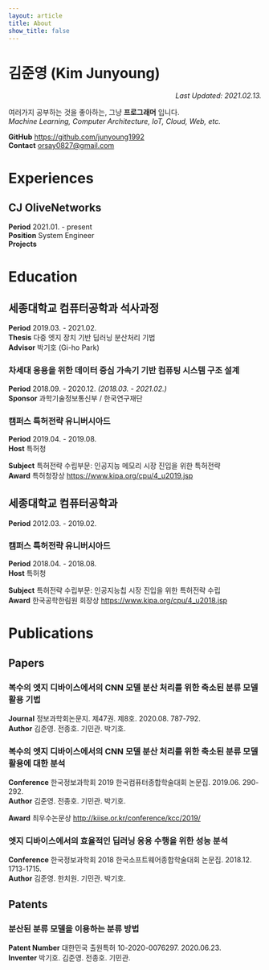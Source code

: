 ```yaml
---
layout: article
title: About
show_title: false
---
```


<meta name="format-detection" content="telephone=no">

# 김준영 (Kim Junyoung)

<div style="text-align: right"><i>Last Updated: 2021.02.13.</i></div>

여러가지 공부하는 것을 좋아하는, 그냥 **프로그래머** 입니다.<br />
*Machine Learning, Computer Architecture, IoT, Cloud, Web, etc.*

**GitHub** <https://github.com/junyoung1992><br />
**Contact** <orsay0827@gmail.com>

# Experiences

## CJ OliveNetworks

**Period** 2021.01. - present<br />
**Position** System Engineer<br />
**Projects** 

# Education

## 세종대학교 컴퓨터공학과 석사과정

**Period** 2019.03. - 2021.02.<br />
**Thesis** 다중 엣지 장치 기반 딥러닝 분산처리 기법<br />
**Advisor** 박기호 (Gi-ho Park)

### 차세대 응용을 위한 데이터 중심 가속기 기반 컴퓨팅 시스템 구조 설계

**Period** 2018.09. - 2020.12. *(2018.03. - 2021.02.)*<br />
**Sponsor** 과학기술정보통신부 / 한국연구재단

### 캠퍼스 특허전략 유니버시아드

**Period** 2019.04. - 2019.08.<br />
**Host** 특허청

**Subject** 특허전략 수립부문: 인공지능 메모리 시장 진입을 위한 특허전략<br />
**Award** 특허청장상 <https://www.kipa.org/cpu/4_u2019.jsp>

## 세종대학교 컴퓨터공학과

**Period** 2012.03. - 2019.02.<br />

### 캠퍼스 특허전략 유니버시아드

**Period** 2018.04. - 2018.08.<br />
**Host** 특허청

**Subject** 특허전략 수립부문: 인공지능칩 시장 진입을 위한 특허전략 수립<br />
**Award** 한국공학한림원 회장상 <https://www.kipa.org/cpu/4_u2018.jsp>

# Publications

## Papers

### 복수의 엣지 디바이스에서의 CNN 모델 분산 처리를 위한 축소된 분류 모델 활용 기법

**Journal** 정보과학회논문지. 제47권. 제8호. 2020.08. 787-792.<br />
**Author** 김준영. 전종호. 기민관. 박기호.

### 복수의 엣지 디바이스에서의 CNN 모델 분산 처리를 위한 축소된 분류 모델 활용에 대한 분석

**Conference** 한국정보과학회 2019 한국컴퓨터종합학술대회 논문집. 2019.06. 290-292.<br />
**Author** 김준영. 전종호. 기민관. 박기호.

**Award** 최우수논문상 <http://kiise.or.kr/conference/kcc/2019/>

### 엣지 디바이스에서의 효율적인 딥러닝 응용 수행을 위한 성능 분석

**Conference** 한국정보과학회 2018 한국소프트웨어종합학술대회 논문집. 2018.12. 1713-1715.<br />
**Author** 김준영. 한치원. 기민관. 박기호.

## Patents

### 분산된 분류 모델을 이용하는 분류 방법

**Patent Number** 대한민국 출원특허 10-2020-0076297. 2020.06.23.<br />
**Inventer** 박기호. 김준영. 전종호. 기민관.